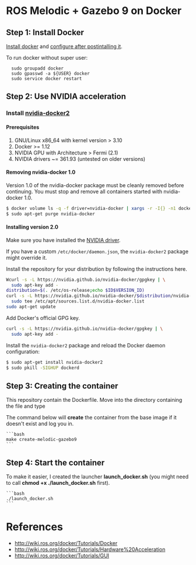 # ROS Melodic + Gazebo 9 on Docker

## Step 1: Install Docker
[Install docker](https://docs.docker.com/engine/installation/linux/ubuntu/) and [configure after postintalling it](https://docs.docker.com/install/linux/linux-postinstall/).

To run docker without super user:

      sudo groupadd docker
      sudo gpasswd -a ${USER} docker
      sudo service docker restart

## Step 2: Use NVIDIA acceleration

### Install [nvidia-docker2](https://github.com/nvidia/nvidia-docker/wiki/Installation-(version-2.0))

#### Prerequisites

1. GNU/Linux x86_64 with kernel version > 3.10
2. Docker >= 1.12
3. NVIDIA GPU with Architecture > Fermi (2.1)
4. NVIDIA drivers ~= 361.93 (untested on older versions)

#### Removing nvidia-docker 1.0

Version 1.0 of the nvidia-docker package must be cleanly removed before continuing.
You must stop and remove all containers started with nvidia-docker 1.0.

```bash
$ docker volume ls -q -f driver=nvidia-docker | xargs -r -I{} -n1 docker ps -q -a -f volume={} | xargs -r docker rm -f
$ sudo apt-get purge nvidia-docker
```

#### Installing version 2.0

Make sure you have installed the [NVIDIA driver](https://github.com/NVIDIA/nvidia-docker/wiki/Frequently-Asked-Questions#how-do-i-install-the-nvidia-driver).

If you have a custom `/etc/docker/daemon.json`, the `nvidia-docker2` package might override it.

Install the repository for your distribution by following the instructions here.

```bash
Wcurl -s -L https://nvidia.github.io/nvidia-docker/gpgkey | \
  sudo apt-key add -
distribution=$(. /etc/os-release;echo $ID$VERSION_ID)
curl -s -L https://nvidia.github.io/nvidia-docker/$distribution/nvidia-docker.list | \
  sudo tee /etc/apt/sources.list.d/nvidia-docker.list
sudo apt-get update
```

Add Docker's official GPG key.

```bash
curl -s -L https://nvidia.github.io/nvidia-docker/gpgkey | \
  sudo apt-key add -
```

Install the `nvidia-docker2` package and reload the Docker daemon configuration:

```bash
$ sudo apt-get install nvidia-docker2
$ sudo pkill -SIGHUP dockerd
```

## Step 3: Creating the container

This repository contain the Dockerfile. Move into the directory containing the file and type

The command below will **create** the container from the base image if it doesn't exist and log you in.

    ```bash
    make create-melodic-gazebo9
    ```

## Step 4: Start the container

To make it easier, I created the launcher **launch_docker.sh** (you might need to call **chmod +x ./launch_docker.sh** first).

    ```bash
    ./launch_docker.sh
    ```

# References

* http://wiki.ros.org/docker/Tutorials/Docker
* http://wiki.ros.org/docker/Tutorials/Hardware%20Acceleration
* http://wiki.ros.org/docker/Tutorials/GUI
